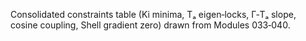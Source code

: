 Consolidated constraints table (Ki minima, Tₐ eigen‑locks, Γ‑Tₐ slope, cosine coupling, Shell gradient zero) drawn from Modules 033‑040.